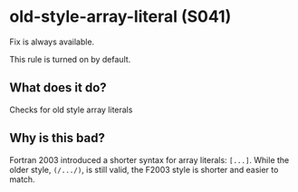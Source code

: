 # old-style-array-literal (S041)
Fix is always available.

This rule is turned on by default.

## What does it do?
Checks for old style array literals

## Why is this bad?
Fortran 2003 introduced a shorter syntax for array literals: `[...]`. While the
older style, `(/.../)`, is still valid, the F2003 style is shorter and easier to
match.